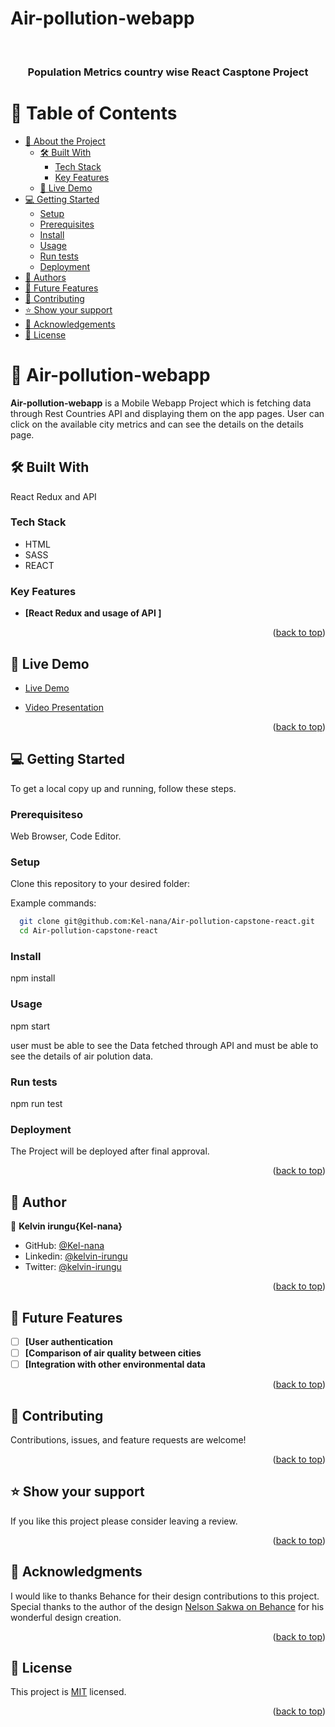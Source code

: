# Air-pollution-webapp
<a name="readme-top"></a>

<div align="center">
  
  <br/>

  <h3><b>Population Metrics country wise React Casptone Project</b></h3>

</div>

# 📗 Table of Contents

- [📖 About the Project](#about-project)
  - [🛠 Built With](#built-with)
    - [Tech Stack](#tech-stack)
    - [Key Features](#key-features)
  - [🚀 Live Demo](#live-demo)
- [💻 Getting Started](#getting-started)
  - [Setup](#setup)
  - [Prerequisites](#prerequisites)
  - [Install](#install)
  - [Usage](#usage)
  - [Run tests](#run-tests)
  - [Deployment](#triangular_flag_on_post-deployment)
- [👥 Authors](#authors)
- [🔭 Future Features](#future-features)
- [🤝 Contributing](#contributing)
- [⭐️ Show your support](#support)
- [🙏 Acknowledgements](#acknowledgements)
- [📝 License](#license)

# 📖 Air-pollution-webapp <a name="about-project"></a>

**Air-pollution-webapp** is a Mobile Webapp Project which is fetching  data through Rest Countries API and displaying them on the app pages. User can click on the available city metrics and can see the details on the details page. 

## 🛠 Built With <a name="built-with"></a>

React Redux and API 

### Tech Stack <a name="tech-stack"></a>
- HTML
- SASS
- REACT
### Key Features <a name="key-features"></a>

- **[React Redux and usage of API ]**

<p align="right">(<a href="#readme-top">back to top</a>)</p>

## 🚀 Live Demo <a name="live-demo"> </a>

- [Live Demo](https://air-pollution-mbhw.onrender.com/)

- [Video Presentation](https://drive.google.com/file/d/16EzxOAHOwL9cnlrqs110GW7XuVvr3dqL/view?usp=sharing)

<p align="right">(<a href="#readme-top">back to top</a>)</p>

## 💻 Getting Started <a name="getting-started"></a>

To get a local copy up and running, follow these steps.

### Prerequisiteso
 
Web Browser, Code Editor.

### Setup

Clone this repository to your desired folder:

Example commands:

```sh
  git clone git@github.com:Kel-nana/Air-pollution-capstone-react.git
  cd Air-pollution-capstone-react
```

### Install
npm install

### Usage
npm start

user must be able to see the Data fetched through API and must be able to see the details of air polution data.  

### Run tests
npm run test


### Deployment
The Project will be deployed after final approval.

<p align="right">(<a href="#readme-top">back to top</a>)</p>

## 👥 Author <a name="authors"></a>


👤 **Kelvin irungu{Kel-nana}**

- GitHub: [@Kel-nana](https://github.com/Kel-nana)
- Linkedin: [@kelvin-irungu](https://www.linkedin.com/in/kelvin-irungu-838923249/)
- Twitter: [@kelvin-irungu](https://twitter.com/home)

<p align="right">(<a href="#readme-top">back to top</a>)</p>

## 🔭 Future Features <a name="future-features"></a>

- [ ] **[User authentication**
- [ ] **[Comparison of air quality between cities**
- [ ] **[Integration with other environmental data**
<p align="right">(<a href="#readme-top">back to top</a>)</p>

## 🤝 Contributing <a name="contributing"></a>

Contributions, issues, and feature requests are welcome!

<p align="right">(<a href="#readme-top">back to top</a>)</p>

## ⭐️ Show your support <a name="support"></a>

If you like this project please consider leaving a review.

<p align="right">(<a href="#readme-top">back to top</a>)</p>

## 🙏 Acknowledgments <a name="acknowledgements"></a>

I would like to thanks Behance for their design contributions to this project. Special thanks to the author of the design [Nelson Sakwa on Behance](https://www.behance.net/sakwadesignstudio) for his wonderful design creation.

<p align="right">(<a href="#readme-top">back to top</a>)</p>

## 📝 License <a name="license"></a>

This project is [MIT](https://github.com/Kel-nana/Air-pollution-capstone-react/blob/dev/LICENSE) licensed.

<p align="right">(<a href="#readme-top">back to top</a>)</p>
<a name="readme-top"></a>
